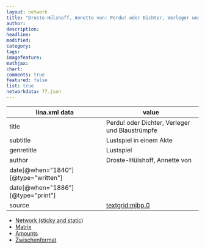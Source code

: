 ```yaml
---
layout: network
title: "Droste-Hülshoff, Annette von: Perdu! oder Dichter, Verleger und Blaustrümpfe (1840)"
author:
description:
headline:
modified:
category:
tags:
imagefeature: 
mathjax: 
chart: 
comments: true
featured: false
list: true
networkdata: 77.json
---
```

lina.xml data  | value
------------- | -------------
title|Perdu! oder Dichter, Verleger und Blaustrümpfe
subtitle|Lustspiel in einem Akte
genretitle|Lustspiel
author|Droste-Hülshoff, Annette von
date[@when="1840"][@type="written"]|
date[@when="1886"][@type="print"]|
source|[textgrid:mjbp.0](https://textgridlab.org/1.0/tgcrud-public/rest/textgrid:mjbp.0/data)



* [Network (sticky and static)](/network77)
* [Matrix](/matrix77)
* [Amounts](/amounts77)
* [Zwischenformat](/lina77 )
